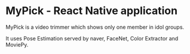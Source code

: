 # MyPick - React Native application

MyPick is a video trimmer which shows only one member in idol groups.

It uses Pose Estimation served by naver, FaceNet, Color Extractor and MoviePy.
